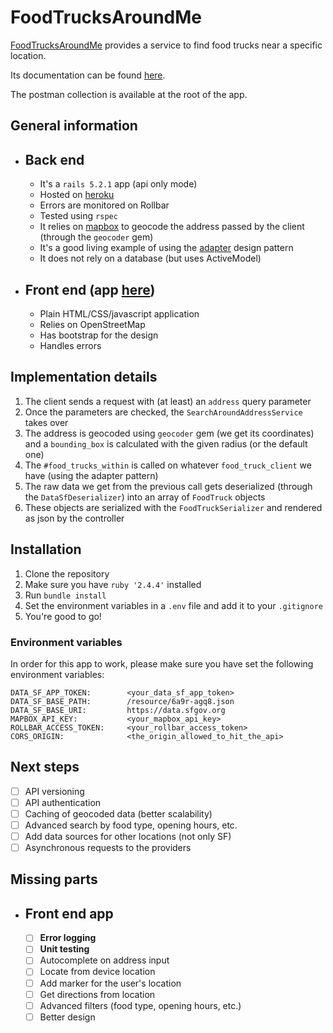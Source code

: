 
# FoodTrucksAroundMe

[FoodTrucksAroundMe](https://bellef.github.io/ftam/index.html) provides a service to find food trucks near a specific location.

Its documentation can be found [here](https://documenter.getpostman.com/view/498967/RWaRMQLk).

The postman collection is available at the root of the app.

## General information

- Back end
  -
  - It's a `rails 5.2.1` app (api only mode)
  - Hosted on [heroku](https://www.heroku.com/)
  -  Errors are monitored on Rollbar
  - Tested using `rspec`
  - It relies on [mapbox](https://www.mapbox.com/geocoding/) to geocode the address passed by the client (through the `geocoder` gem)
  - It's a good living example of using the [adapter](https://en.wikipedia.org/wiki/Adapter_pattern) design pattern
  - It does not rely on a database (but uses ActiveModel)

- Front end (app [here](https://bellef.github.io/ftam/index.html))
  -
  - Plain HTML/CSS/javascript application
  - Relies on OpenStreetMap
  - Has bootstrap for the design
  - Handles errors


## Implementation details

1. The client sends a request with (at least) an `address` query parameter
2. Once the parameters are checked, the `SearchAroundAddressService` takes over
3. The address is geocoded using `geocoder` gem (we get its coordinates) and a `bounding_box` is calculated with the given radius (or the default one)
4. The `#food_trucks_within` is called on whatever `food_truck_client` we have (using the adapter pattern)
5. The raw data we get from the previous call gets deserialized (through the `DataSfDeserializer`) into an array of `FoodTruck` objects
6. These objects are serialized with the `FoodTruckSerializer` and rendered as json by the controller

## Installation

1. Clone the repository
2. Make sure you have `ruby '2.4.4'` installed
3. Run `bundle install`
4. Set the environment variables in a `.env` file and add it to your `.gitignore`
5. You're good to go!

### Environment variables

In order for this app to work, please make sure you have set the following environment variables:

```
DATA_SF_APP_TOKEN:        <your_data_sf_app_token>
DATA_SF_BASE_PATH:        /resource/6a9r-agq8.json
DATA_SF_BASE_URI:         https://data.sfgov.org
MAPBOX_API_KEY:           <your_mapbox_api_key>
ROLLBAR_ACCESS_TOKEN:     <your_rollbar_access_token>
CORS_ORIGIN:              <the_origin_allowed_to_hit_the_api>
```

## Next steps
- [ ] API versioning
- [ ] API authentication
- [ ] Caching of geocoded data (better scalability)
- [ ] Advanced search by food type, opening hours, etc.
- [ ] Add data sources for other locations (not only SF)
- [ ] Asynchronous requests to the providers

## Missing parts
- Front end app
  -
  - [ ] **Error logging**
  - [ ] **Unit testing**
  - [ ] Autocomplete on address input
  - [ ] Locate from device location
  - [ ] Add marker for the user's location
  - [ ] Get directions from location
  - [ ] Advanced filters (food type, opening hours, etc.)
  - [ ] Better design
